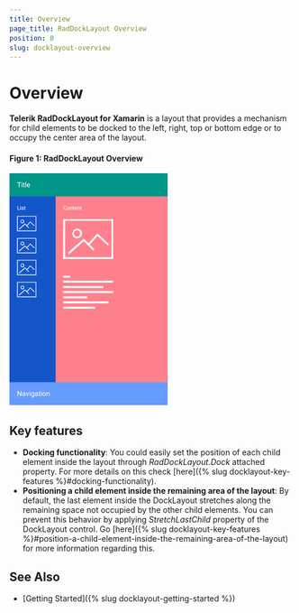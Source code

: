 ```yaml
---
title: Overview
page_title: RadDockLayout Overview
position: 0
slug: docklayout-overview
---
```


# Overview #

**Telerik RadDockLayout for Xamarin** is a layout that provides a mechanism for child elements to be docked to the left, right, top or bottom edge or to occupy the center area of the layout. 

#### Figure 1: RadDockLayout Overview

![RadDockLayout Overview](images/docklayout_overview.png)

## Key features

* **Docking functionality**: You could easily set the position of each child element inside the layout through *RadDockLayout.Dock* attached property. For more details on this check [here]({% slug docklayout-key-features %}#docking-functionality).
* **Positioning a child element inside the remaining area of the layout**: By default, the last element inside the DockLayout stretches along the remaining space not occupied by the other child elements. You can prevent this behavior by applying *StretchLastChild* property of the DockLayout control. Go [here]({% slug docklayout-key-features %}#position-a-child-element-inside-the-remaining-area-of-the-layout) for more information regarding this.


## See Also

- [Getting Started]({% slug docklayout-getting-started %})